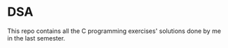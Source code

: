# DSA
This repo contains all the C programming exercises' solutions done by me in the last semester. 

